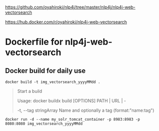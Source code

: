 https://github.com/oyahiroki/nlp4j/tree/master/nlp4j/nlp4j-web-vectorsearch

https://hub.docker.com/r/oyahiroki/nlp4j-web-vectorsearch

# Dockerfile for nlp4j-web-vectorsearch

## Docker build for daily use

```
docker build -t img_vectorsearch_yyyyMMdd .
```

> Start a build
> 
> Usage:  docker buildx build \[OPTIONS] PATH | URL | -
> 
> -t, --tag stringArray    Name and optionally a tag (format:"name:tag")

```
docker run -d --name my_solr_tomcat_container -p 8983:8983 -p 8080:8080 img_vectorsearch_yyyyMMdd
```


